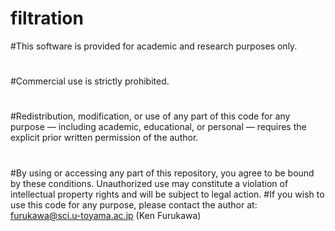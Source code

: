 # filtration

#This software is provided for academic and research purposes only.
#
#Commercial use is strictly prohibited.
#
#Redistribution, modification, or use of any part of this code for any purpose — including academic, educational, or personal — requires the explicit prior written permission of the author.
#
#By using or accessing any part of this repository, you agree to be bound by these conditions. Unauthorized use may constitute a violation of intellectual property rights and will be subject to legal action.
#If you wish to use this code for any purpose, please contact the author at: furukawa@sci.u-toyama.ac.jp (Ken Furukawa)
